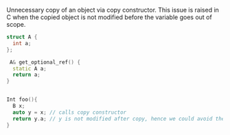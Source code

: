 Unnecessary copy of an object via copy constructor. This issue is raised in C when the copied object is not modified before the variable goes out of scope.

```cpp
struct A {
  int a;
};

 A& get_optional_ref() {
  static A a;
  return a;
}


Int foo(){
  B x;
  auto y = x; // calls copy constructor
  return y.a; // y is not modified after copy, hence we could avoid the copy by adding &
}

```